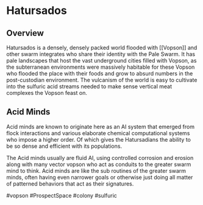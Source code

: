 # Hatursados

## Overview

Hatursados is a densely, densely packed world flooded with [[Vopson]] and other swarm integrates who share their identity with the Pale Swarm.  It has pale landscapes that host the vast underground cities filled with Vopson, as the subterranean environments were massively habitable for these Vopson who flooded the place with their foods and grow to absurd numbers in the post-custodian environment.  The vulcanism of the world is easy to cultivate into the sulfuric acid streams needed to make sense vertical meat complexes the Vopson feast on.  

## Acid Minds

Acid minds are known to originate here as an AI system that emerged from flock interactions and various elaborate chemical computational systems who impose a higher order.  Of which gives the Hatursadians the ability to be so dense and efficient with its populations.  

The Acid minds usually are fluid AI, using controlled corrosion and erosion along with many vector vopson who act as conduits to the greater swarm mind to think.  Acid minds are like the sub routines of the greater swarm minds, often having even narrower goals or otherwise just doing all matter of patterned behaviors that act as their signatures.  

#vopson 
#ProspectSpace 
#colony 
#sulfuric 